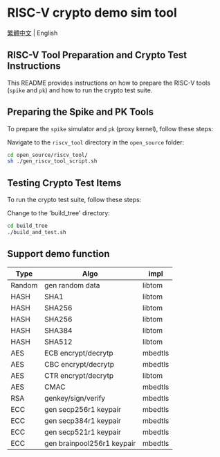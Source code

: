 # RISC-V crypto demo sim tool
[繁體中文](README_TW.md) | English

## RISC-V Tool Preparation and Crypto Test Instructions

This README provides instructions on how to prepare the RISC-V tools (`spike` and `pk`) and how to run the crypto test suite.

## Preparing the Spike and PK Tools

To prepare the `spike` simulator and `pk` (proxy kernel), follow these steps:

Navigate to the `riscv_tool` directory in the `open_source` folder:

```bash
cd open_source/riscv_tool/
sh ./gen_riscv_tool_script.sh
```

## Testing Crypto Test Items
To run the crypto test suite, follow these steps:

Change to the 'build_tree' directory:
```bash
cd build_tree
./build_and_test.sh
```

## Support demo function
| Type | Algo | impl |
|-------|-------|-------|
| Random | gen random data | libtom |
| HASH | SHA1 | libtom |
| HASH | SHA256 | libtom |
| HASH | SHA256 | libtom |
| HASH | SHA384 | libtom |
| HASH | SHA512 | libtom |
| AES | ECB encrypt/decrytp | mbedtls |
| AES | CBC encrypt/decrytp | mbedtls |
| AES | CTR encrypt/decrytp | libtom |
| AES | CMAC | mbedtls |
| RSA | genkey/sign/verify | mbedtls |
| ECC | gen secp256r1 keypair | mbedtls |
| ECC | gen secp384r1 keypair | mbedtls |
| ECC | gen secp521r1 keypair | mbedtls |
| ECC | gen brainpool256r1 keypair | mbedtls |
